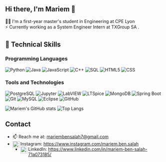 ## Hi there, I'm Mariem 👋

👩‍🎓 I'm a first-year master's student in Engineering at CPE Lyon <br>
⚡ Currently working as a System Engineer Intern at TXGroup SA .


## 💼 Technical Skills

### Programming Languages
![Python](https://img.shields.io/badge/-Python-blue?style=flat&logo=python&logoColor=white)
![Java](https://img.shields.io/badge/-Java-red?style=flat&logo=java&logoColor=white)
![JavaScript](https://img.shields.io/badge/-JavaScript-yellow?style=flat&logo=javascript&logoColor=white)
![C++](https://img.shields.io/badge/-C++-blue?style=flat&logo=c%2B%2B&logoColor=white)
![SQL](https://img.shields.io/badge/-SQL-black?style=flat&logo=postgresql&logoColor=white)
![HTML5](https://img.shields.io/badge/-HTML5-E34F26?style=flat&logo=html5&logoColor=white)
![CSS](https://img.shields.io/badge/-CSS-1572B6?style=flat&logo=css3&logoColor=white)

### Tools and Technologies
![PostgreSQL](https://img.shields.io/badge/-PostgreSQL-336791?style=flat&logo=postgresql&logoColor=white)
![Jupyter](https://img.shields.io/badge/-Jupyter-F37626?style=flat&logo=jupyter&logoColor=white)
![LabVIEW](https://img.shields.io/badge/-LabVIEW-FFDB58?style=flat&logo=ni&logoColor=white)
![LTSpice](https://img.shields.io/badge/-LTSpice-FF7F50?style=flat&logo=spice&logoColor=white)
![MongoDB](https://img.shields.io/badge/-MongoDB-47A248?style=flat&logo=mongodb&logoColor=white)
![Spring Boot](https://img.shields.io/badge/-Spring%20Boot-6DB33F?style=flat&logo=spring-boot&logoColor=white)
![Git](https://img.shields.io/badge/-Git-F05032?style=flat&logo=git&logoColor=white)
![MySQL](https://img.shields.io/badge/-MySQL-black?style=flat&logo=mysql&logoColor=white)
![Eclipse](https://img.shields.io/badge/-Eclipse-2C2255?style=flat&logo=eclipse&logoColor=white)
![GitHub](https://img.shields.io/badge/-GitHub-181717?style=flat&logo=github&logoColor=white)

![Mariem's GitHub stats](https://github-readme-stats.vercel.app/api?username=Mariem-Ben-Salah)
![Top Langs](https://github-readme-stats.vercel.app/api/top-langs/?username=Mariem-Ben-Salah&layout=compact)


## Contact

* 📫 Reach me at: mariembensalah7@gmail.com
* <img align="left" alt="Instagram" width="22px" src="https://cdn.jsdelivr.net/npm/simple-icons@v3/icons/instagram.svg" />Instagram: https://www.instagram.com/mariem.ben.salah
* <img align="left" alt="LinkedIn" width="22px" src="https://cdn.jsdelivr.net/npm/simple-icons@v3/icons/linkedin.svg" />LinkedIn: https://www.linkedin.com/in/mariem-ben-salah-71a073185/

